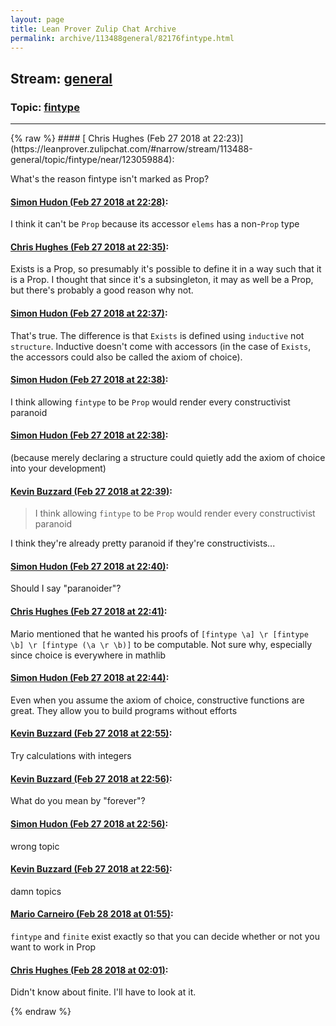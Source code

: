 ```yaml
---
layout: page
title: Lean Prover Zulip Chat Archive 
permalink: archive/113488general/82176fintype.html
---
```


## Stream: [general](https://leanprover-community.github.io/archive/113488general/index.html)
### Topic: [fintype](https://leanprover-community.github.io/archive/113488general/82176fintype.html)

---

<base href="https://leanprover.zulipchat.com">
{% raw %}
#### [ Chris Hughes (Feb 27 2018 at 22:23)](https://leanprover.zulipchat.com/#narrow/stream/113488-general/topic/fintype/near/123059884):
<p>What's the reason fintype isn't marked as Prop?</p>

#### [ Simon Hudon (Feb 27 2018 at 22:28)](https://leanprover.zulipchat.com/#narrow/stream/113488-general/topic/fintype/near/123060084):
<p>I think it can't be <code>Prop</code> because its accessor <code>elems</code> has a non-<code>Prop</code> type</p>

#### [ Chris Hughes (Feb 27 2018 at 22:35)](https://leanprover.zulipchat.com/#narrow/stream/113488-general/topic/fintype/near/123060323):
<p>Exists is a Prop, so presumably it's possible to define it in a way such that it is a Prop. I thought that since it's a subsingleton, it may as well be a Prop, but there's probably a good reason why not.</p>

#### [ Simon Hudon (Feb 27 2018 at 22:37)](https://leanprover.zulipchat.com/#narrow/stream/113488-general/topic/fintype/near/123060387):
<p>That's true. The difference is that <code>Exists</code> is defined using <code>inductive</code> not <code>structure</code>. Inductive doesn't come with accessors (in the case of <code>Exists</code>, the accessors could also be called the axiom of choice).</p>

#### [ Simon Hudon (Feb 27 2018 at 22:38)](https://leanprover.zulipchat.com/#narrow/stream/113488-general/topic/fintype/near/123060434):
<p>I think allowing <code>fintype</code> to be <code>Prop</code> would render every constructivist paranoid</p>

#### [ Simon Hudon (Feb 27 2018 at 22:38)](https://leanprover.zulipchat.com/#narrow/stream/113488-general/topic/fintype/near/123060441):
<p>(because merely declaring a structure could quietly add the axiom of choice into your development)</p>

#### [ Kevin Buzzard (Feb 27 2018 at 22:39)](https://leanprover.zulipchat.com/#narrow/stream/113488-general/topic/fintype/near/123060454):
<blockquote>
<p>I think allowing <code>fintype</code> to be <code>Prop</code> would render every constructivist paranoid</p>
</blockquote>
<p>I think they're already pretty paranoid if they're constructivists...</p>

#### [ Simon Hudon (Feb 27 2018 at 22:40)](https://leanprover.zulipchat.com/#narrow/stream/113488-general/topic/fintype/near/123060505):
<p>Should I say "paranoider"?</p>

#### [ Chris Hughes (Feb 27 2018 at 22:41)](https://leanprover.zulipchat.com/#narrow/stream/113488-general/topic/fintype/near/123060543):
<p>Mario mentioned that he wanted his proofs of <code>[fintype \a] \r [fintype \b] \r [fintype (\a \r \b)]</code> to be computable. Not sure why, especially since choice is everywhere in mathlib</p>

#### [ Simon Hudon (Feb 27 2018 at 22:44)](https://leanprover.zulipchat.com/#narrow/stream/113488-general/topic/fintype/near/123060674):
<p>Even when you assume the axiom of choice, constructive functions are great. They allow you to build programs without efforts</p>

#### [ Kevin Buzzard (Feb 27 2018 at 22:55)](https://leanprover.zulipchat.com/#narrow/stream/113488-general/topic/fintype/near/123061184):
<p>Try calculations with integers</p>

#### [ Kevin Buzzard (Feb 27 2018 at 22:56)](https://leanprover.zulipchat.com/#narrow/stream/113488-general/topic/fintype/near/123061227):
<p>What do you mean by "forever"?</p>

#### [ Simon Hudon (Feb 27 2018 at 22:56)](https://leanprover.zulipchat.com/#narrow/stream/113488-general/topic/fintype/near/123061255):
<p>wrong topic</p>

#### [ Kevin Buzzard (Feb 27 2018 at 22:56)](https://leanprover.zulipchat.com/#narrow/stream/113488-general/topic/fintype/near/123061261):
<p>damn topics</p>

#### [ Mario Carneiro (Feb 28 2018 at 01:55)](https://leanprover.zulipchat.com/#narrow/stream/113488-general/topic/fintype/near/123067712):
<p><code>fintype</code> and <code>finite</code> exist exactly so that you can decide whether or not you want to work in Prop</p>

#### [ Chris Hughes (Feb 28 2018 at 02:01)](https://leanprover.zulipchat.com/#narrow/stream/113488-general/topic/fintype/near/123067953):
<p>Didn't know about finite. I'll have to look at it.</p>


{% endraw %}
